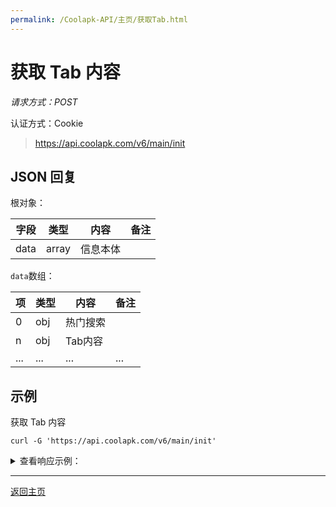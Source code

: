 ```yaml
---
permalink: /Coolapk-API/主页/获取Tab.html
---
```


# 获取 Tab 内容

*请求方式：POST*

认证方式：Cookie

> https://api.coolapk.com/v6/main/init

## JSON 回复

根对象：

| 字段 | 类型 | 内容 | 备注 |
| - | - | - | - |
| data | array | 信息本体 |  |

`data`数组：

| 项 | 类型 | 内容 | 备注 |
| - | - | - | - |
| 0 | obj | 热门搜索 |  |
| n | obj | Tab内容 |  |
| ... | ... | ... | ... |

## 示例

获取 Tab 内容

```
curl -G 'https://api.coolapk.com/v6/main/init'
```

<details>
<summary>查看响应示例：</summary>

<pre><blockcode>
{
    "data": [
        {
            "entityType": "card",
            "entityTemplate": "textCard",
            "title": "热门搜索",
            "url": "",
            "entities": [
                {
                    "entityType": "hot",
                    "title": "OPPO Enco Free 2",
                    "url": null,
                    "pic": null
                },
                {
                    "entityType": "hot",
                    "title": "每天一个分手小技巧",
                    "url": null,
                    "pic": null
                },
                {
                    "entityType": "hot",
                    "title": "618什么值得买",
                    "url": null,
                    "pic": null
                }
            ],
            "entityId": 944,
            "entityFixed": 0,
            "pic": "",
            "lastupdate": 1622117479,
            "extraDataArr": {
                "cardId": 944,
                "cardPageName": "V8_APP_EXTRA"
            },
            "extraData": "{"cardId":944,"cardPageName":"V8_APP_EXTRA"}"
        },
        {
            "entityType": "card",
            "entityTemplate": "configCard",
            "title": "首页TAB配置",
            "url": "#PageManageModel::getPageRows?pageType=9&t=1&title=首页TAB配置",
            "entities": [
                {
                    "id": 412,
                    "title": "关注",
                    "page_name": "V9_HOME_TAB_FOLLOW",
                    "url": "\/page?url=V9_HOME_TAB_FOLLOW",
                    "logo": "http:\/\/image.coolapk.com\/image\/2019\/0326\/14\/1553580240_0612-0-o_1d6s9iank1i278k41ef81ibg10k3i-uid-611629@96x96.png",
                    "banner": "",
                    "description": "",
                    "content": "",
                    "page_extras": "",
                    "status": 1,
                    "page_type": 9,
                    "order": 1,
                    "is_head_card": 0,
                    "uid": 10002,
                    "username": "阿酷",
                    "hitnum": 378637152,
                    "dateline": 1545629009,
                    "lastupdate": 1578623454,
                    "entityType": "page",
                    "entityId": 412,
                    "entities": [
                        {
                            "entityType": "groupTitle",
                            "entityId": "",
                            "title": "关注分组",
                            "url": "",
                            "pic": "",
                            "page_name": null
                        },
                        {
                            "entityType": "page",
                            "entityId": "",
                            "title": "全部关注",
                            "url": "\/page?url=V9_HOME_TAB_FOLLOW",
                            "pic": "",
                            "page_name": ""
                        },
                        {
                            "entityType": "page",
                            "entityId": "",
                            "title": "好友关注",
                            "url": "\/page?url=V9_HOME_TAB_FOLLOW&type=circle",
                            "pic": "",
                            "page_name": ""
                        },
                        {
                            "entityType": "page",
                            "entityId": "",
                            "title": "应用关注",
                            "url": "\/page?url=V9_HOME_TAB_FOLLOW&type=apk",
                            "pic": "",
                            "page_name": ""
                        },
                        {
                            "entityType": "page",
                            "entityId": "",
                            "title": "话题关注",
                            "url": "\/page?url=V9_HOME_TAB_FOLLOW&type=topic",
                            "pic": "",
                            "page_name": ""
                        },
                        {
                            "entityType": "page",
                            "entityId": "",
                            "title": "问题关注",
                            "url": "\/page?url=V9_HOME_TAB_FOLLOW&type=question",
                            "pic": "",
                            "page_name": ""
                        },
                        {
                            "entityType": "page",
                            "entityId": "",
                            "title": "数码关注",
                            "url": "\/page?url=V9_HOME_TAB_FOLLOW&type=product",
                            "pic": "",
                            "page_name": ""
                        }
                    ],
                    "extraData": "{"saveSubTabSelectedState":"1"}",
                    "page_visibility": 1,
                    "page_fixed": 1
                },
                {
                    "id": 420,
                    "title": "头条",
                    "page_name": "V9_HOME_TAB_HEADLINE",
                    "url": "\/main\/headline",
                    "logo": "http:\/\/image.coolapk.com\/image\/2019\/0326\/13\/1553579990_7328-0-o_1d6s9an1s1klakgc61smi7jvgi-uid-611629@96x96.png",
                    "banner": "",
                    "description": "",
                    "content": "",
                    "page_extras": "",
                    "status": 1,
                    "page_type": 9,
                    "order": 2,
                    "is_head_card": 0,
                    "uid": 10002,
                    "username": "阿酷",
                    "hitnum": 0,
                    "dateline": 1545639814,
                    "lastupdate": 1557288241,
                    "entityType": "page",
                    "entityId": 420,
                    "entities": [],
                    "extraData": "",
                    "page_visibility": 1,
                    "page_fixed": 1
                },
                {
                    "id": 415,
                    "title": "热榜",
                    "page_name": "V9_HOME_TAB_RANKING",
                    "url": "\/page?url=V9_HOME_TAB_RANKING",
                    "logo": "http:\/\/image.coolapk.com\/image\/2019\/0326\/14\/1553580287_7679-0-o_1d6s9jpfg98d1jnn19mm1rfv1bik1u-uid-611629@96x96.png",
                    "banner": "",
                    "description": "",
                    "content": "",
                    "page_extras": "",
                    "status": 1,
                    "page_type": 9,
                    "order": 3,
                    "is_head_card": 0,
                    "uid": 10002,
                    "username": "阿酷",
                    "hitnum": 203503631,
                    "dateline": 1545637322,
                    "lastupdate": 1575969840,
                    "entityType": "page",
                    "entityId": 415,
                    "entities": [],
                    "extraData": "",
                    "page_visibility": 1,
                    "page_fixed": 0
                },
                {
                    "id": 1229,
                    "title": "快讯",
                    "page_name": "V11_HOME_TAB_NEWS",
                    "url": "\/page?url=V11_HOME_TAB_NEWS",
                    "logo": "http:\/\/image.coolapk.com\/image\/2019\/1106\/13\/1573019434_908-0-o_1dovk7fjkpjv12m111f31q6qi34a-uid-1603081@96x96.png",
                    "banner": "",
                    "description": "",
                    "content": "",
                    "page_extras": "",
                    "status": 1,
                    "page_type": 9,
                    "order": 4,
                    "is_head_card": 0,
                    "uid": 1603081,
                    "username": "匿名游客",
                    "hitnum": 3920564,
                    "dateline": 1606992206,
                    "lastupdate": 1607591454,
                    "entityType": "page",
                    "entityId": 1229,
                    "entities": [],
                    "extraData": "",
                    "page_visibility": 1,
                    "page_fixed": 0
                },
                {
                    "id": 1460,
                    "title": "闲聊",
                    "page_name": "V8_HUODONG_XIANLIAO_20210523",
                    "url": "\/page?url=V8_HUODONG_XIANLIAO_20210523",
                    "logo": "http:\/\/image.coolapk.com\/image\/2020\/1030\/13\/1604036587_9247-0-o_1els0frdflo014tirmo1rmq1gr8i-uid-408649@200x200.png",
                    "banner": "http:\/\/image.coolapk.com\/image\/2020\/1030\/13\/1604036587_9247-0-o_1els0frdflo014tirmo1rmq1gr8i-uid-408649@200x200.png",
                    "description": "",
                    "content": "",
                    "page_extras": "",
                    "status": 1,
                    "page_type": 9,
                    "order": 5,
                    "is_head_card": 0,
                    "uid": 408649,
                    "username": "八百标兵",
                    "hitnum": 128096,
                    "dateline": 1621734773,
                    "lastupdate": 1621734904,
                    "entityType": "page",
                    "entityId": 1460,
                    "entities": [],
                    "extraData": "",
                    "page_visibility": 1,
                    "page_fixed": 0
                },
                {
                    "id": 416,
                    "title": "话题",
                    "page_name": "V9_HOME_TAB_TOPIC",
                    "url": "\/page?url=V9_HOME_TAB_TOPIC",
                    "logo": "http:\/\/image.coolapk.com\/image\/2019\/0326\/14\/1553580309_0906-0-o_1d6s9ke3cd7c1tlfn3g1gmnci1i-uid-611629@96x96.png",
                    "banner": "",
                    "description": "",
                    "content": "",
                    "page_extras": "",
                    "status": 1,
                    "page_type": 9,
                    "order": 6,
                    "is_head_card": 0,
                    "uid": 10002,
                    "username": "阿酷",
                    "hitnum": 73001750,
                    "dateline": 1545638658,
                    "lastupdate": 1615187196,
                    "entityType": "page",
                    "entityId": 416,
                    "entities": [],
                    "extraData": "",
                    "page_visibility": 1,
                    "page_fixed": 0
                },
                {
                    "id": 421,
                    "title": "直播",
                    "page_name": "V9_HOME_TAB_LIVE",
                    "url": "\/page?url=V9_HOME_TAB_LIVE",
                    "logo": "http:\/\/image.coolapk.com\/image\/2019\/0326\/14\/1553580027_7715-0-o_1d6s9bra41vq1ipohgt2ne1es28-uid-611629@96x96.png",
                    "banner": "",
                    "description": "",
                    "content": "",
                    "page_extras": "",
                    "status": 1,
                    "page_type": 9,
                    "order": 7,
                    "is_head_card": 0,
                    "uid": 10002,
                    "username": "阿酷",
                    "hitnum": 8596471,
                    "dateline": 1545639850,
                    "lastupdate": 1615187189,
                    "entityType": "page",
                    "entityId": 421,
                    "entities": [],
                    "extraData": "",
                    "page_visibility": 1,
                    "page_fixed": 0
                },
                {
                    "id": 413,
                    "title": "视频",
                    "page_name": "V9_HOME_TAB_SHIPIN",
                    "url": "\/page?url=V9_HOME_TAB_SHIPIN",
                    "logo": "http:\/\/image.coolapk.com\/image\/2019\/0326\/14\/1553580086_0837-0-o_1d6s9dkgccth1srf1brb2akrvu18-uid-611629@96x96.png",
                    "banner": "",
                    "description": "视频频道",
                    "content": "",
                    "page_extras": "",
                    "status": 1,
                    "page_type": 9,
                    "order": 11,
                    "is_head_card": 0,
                    "uid": 10002,
                    "username": "阿酷",
                    "hitnum": 6494090,
                    "dateline": 1545630199,
                    "lastupdate": 1607479715,
                    "entityType": "page",
                    "entityId": 413,
                    "entities": [],
                    "extraData": "",
                    "page_visibility": 1,
                    "page_fixed": 0
                },
                {
                    "id": 417,
                    "title": "问答",
                    "page_name": "V9_HOME_TAB_WENDA",
                    "url": "\/page?url=V9_HOME_TAB_WENDA",
                    "logo": "http:\/\/image.coolapk.com\/image\/2019\/0326\/14\/1553580374_3749-0-o_1d6s9mdrcipjuchvlf1qvc12mli-uid-611629@96x96.png",
                    "banner": "",
                    "description": "",
                    "content": "",
                    "page_extras": "",
                    "status": 1,
                    "page_type": 9,
                    "order": 15,
                    "is_head_card": 0,
                    "uid": 10002,
                    "username": "阿酷",
                    "hitnum": 4989098,
                    "dateline": 1545639234,
                    "lastupdate": 1599009328,
                    "entityType": "page",
                    "entityId": 417,
                    "entities": [],
                    "extraData": "",
                    "page_visibility": 1,
                    "page_fixed": 0
                }
            ],
            "entityId": 6390,
            "entityFixed": 0,
            "pic": "",
            "lastupdate": 1622202958,
            "extraDataArr": {
                "selectedHomeTab": "V9_HOME_TAB_HEADLINE",
                "Douyin.OpenVideoByDirect2": "true",
                "Bitmap.CompressType": "mixed",
                "MediaPlayer.js": "\/v6\/js\/mediaparser-1569830056.min.js",
                "MediaPlayer.jar": "https:\/\/static.coolapk.com\/hotfix\/v11\/videoParser_2012040.jar",
                "MediaPlayer.jar.md5": "92e20ebbb2450596946cebaf18c3285d",
                "SplashAd.Type": "TT_SPLASH | 5014732 | 887429169",
                "SplashAd.Expires": "900",
                "SplashAd.onResume": "0",
                "Ad.TT_APP_ID": "5014732",
                "Ad.GDT_APP_ID": "1107915162",
                "Api.PushHost": "api2.coolapk.com",
                "Api2.List": [
                    "\/v6\/user\/profile",
                    "\/v6\/feed\/replyList"
                ],
                "Api2.List2": [
                    "\/v6\/user\/profile",
                    "\/v6\/feed\/replyList",
                    "\/v6\/feed\/detail",
                    "\/v6\/main\/indexV8"
                ],
                "QuickLogin.Type": "NTES",
                "writerWarning": "",
                "MainList.Reorder": "0",
                "Share.ReturnMainActivity": "false",
                "UserPrivacy.Version": "20190610",
                "cardId": 6390,
                "cardPageName": "V8_APP_EXTRA"
            },
            "extraData": "{"selectedHomeTab":"V9_HOME_TAB_HEADLINE","Douyin.OpenVideoByDirect2":"true","Bitmap.CompressType":"mixed","MediaPlayer.js":"\\\/v6\\\/js\\\/mediaparser-1569830056.min.js","MediaPlayer.jar":"https:\\\/\\\/static.coolapk.com\\\/hotfix\\\/v11\\\/videoParser_2012040.jar","MediaPlayer.jar.md5":"92e20ebbb2450596946cebaf18c3285d","SplashAd.Type":"TT_SPLASH | 5014732 | 887429169","SplashAd.Expires":"900","SplashAd.onResume":"0","Ad.TT_APP_ID":"5014732","Ad.GDT_APP_ID":"1107915162","Api.PushHost":"api2.coolapk.com","Api2.List":["\\\/v6\\\/user\\\/profile","\\\/v6\\\/feed\\\/replyList"],"Api2.List2":["\\\/v6\\\/user\\\/profile","\\\/v6\\\/feed\\\/replyList","\\\/v6\\\/feed\\\/detail","\\\/v6\\\/main\\\/indexV8"],"QuickLogin.Type":"NTES","writerWarning":"","MainList.Reorder":"0","Share.ReturnMainActivity":"false","UserPrivacy.Version":"20190610","cardId":6390,"cardPageName":"V8_APP_EXTRA"}"
        },
        {
            "entityType": "card",
            "entityTemplate": "configCard",
            "title": "发现TAB配置",
            "url": "#PageManageModel::getPageRows?pageType=13&t=1&title=发现TAB配置",
            "entities": [
                {
                    "id": 1175,
                    "title": "酷图",
                    "page_name": "V11_FIND_COOLPIC",
                    "url": "\/page?url=V11_FIND_COOLPIC",
                    "logo": "",
                    "banner": "",
                    "description": "",
                    "content": "",
                    "page_extras": "",
                    "status": 1,
                    "page_type": 13,
                    "order": 1,
                    "is_head_card": 0,
                    "uid": 427832,
                    "username": "Song_",
                    "hitnum": 3339007,
                    "dateline": 1603784764,
                    "lastupdate": 1603784787,
                    "entityType": "page",
                    "entityId": 1175,
                    "entities": [],
                    "extraData": "",
                    "page_visibility": 1,
                    "page_fixed": 0
                },
                {
                    "id": 1170,
                    "title": "酷品",
                    "page_name": "V11_FIND_GOODS",
                    "url": "\/page?url=V11_FIND_GOODS",
                    "logo": "http:\/\/image.coolapk.com\/image\/2019\/0326\/14\/1553580047_072-0-o_1d6s9cea2d4b6gq1u0v1ssc1jf4i-uid-611629@96x96.png",
                    "banner": "",
                    "description": "",
                    "content": "",
                    "page_extras": "",
                    "status": 1,
                    "page_type": 13,
                    "order": 4,
                    "is_head_card": 0,
                    "uid": 427832,
                    "username": "Song_",
                    "hitnum": 5157853,
                    "dateline": 1603780598,
                    "lastupdate": 1603784779,
                    "entityType": "page",
                    "entityId": 1170,
                    "entities": [],
                    "extraData": "",
                    "page_visibility": 1,
                    "page_fixed": 0
                },
                {
                    "id": 1174,
                    "title": "好物",
                    "page_name": "V11_FIND_GOOD_GOODS_HOME",
                    "url": "\/page?url=V11_FIND_GOOD_GOODS_HOME",
                    "logo": "",
                    "banner": "",
                    "description": "",
                    "content": "",
                    "page_extras": "",
                    "status": 1,
                    "page_type": 13,
                    "order": 5,
                    "is_head_card": 0,
                    "uid": 427832,
                    "username": "Song_",
                    "hitnum": 5960869,
                    "dateline": 1603781719,
                    "lastupdate": 1617767371,
                    "entityType": "page",
                    "entityId": 1174,
                    "entities": [],
                    "extraData": "",
                    "page_visibility": 1,
                    "page_fixed": 0
                },
                {
                    "id": 1178,
                    "title": "二手",
                    "page_name": "V11_DISCOVERY_SECOND_HAND",
                    "url": "\/page?url=V11_DISCOVERY_SECOND_HAND",
                    "logo": "",
                    "banner": "",
                    "description": "",
                    "content": "",
                    "page_extras": "",
                    "status": 1,
                    "page_type": 13,
                    "order": 7,
                    "is_head_card": 0,
                    "uid": 413952,
                    "username": "产品菜鸟吴日天",
                    "hitnum": 1272392,
                    "dateline": 1603853941,
                    "lastupdate": 1608281613,
                    "entityType": "page",
                    "entityId": 1178,
                    "entities": [],
                    "extraData": "",
                    "page_visibility": 1,
                    "page_fixed": 0
                },
                {
                    "id": 1176,
                    "title": "看看号",
                    "page_name": "V11_FIND_DYH",
                    "url": "\/user\/dyhSubscribe",
                    "logo": "",
                    "banner": "",
                    "description": "",
                    "content": "",
                    "page_extras": "",
                    "status": 1,
                    "page_type": 13,
                    "order": 99,
                    "is_head_card": 0,
                    "uid": 427832,
                    "username": "Song_",
                    "hitnum": 0,
                    "dateline": 1603784838,
                    "lastupdate": 1608281607,
                    "entityType": "page",
                    "entityId": 1176,
                    "entities": [],
                    "extraData": "",
                    "page_visibility": 1,
                    "page_fixed": 0
                }
            ],
            "entityId": 20131,
            "entityFixed": 0,
            "pic": "",
            "lastupdate": 1617767347,
            "extraDataArr": {
                "selectedHomeTab": "V11_FIND_GOODS",
                "cardId": 20131,
                "cardPageName": "V8_APP_EXTRA"
            },
            "extraData": "{"selectedHomeTab":"V11_FIND_GOODS","cardId":20131,"cardPageName":"V8_APP_EXTRA"}"
        },
        {
            "entityType": "card",
            "entityTemplate": "configCard",
            "title": "V11数码TAB配置",
            "url": "#PageManageModel::getPageRows?pageType=10&t=1&title=V11数码TAB配置",
            "entities": [
                {
                    "id": 1190,
                    "title": "数码库",
                    "page_name": "V11_DIGITAL_PRODUCT_LIST",
                    "url": "\/product\/categoryList",
                    "logo": "",
                    "banner": "",
                    "description": "",
                    "content": "",
                    "page_extras": "",
                    "status": 1,
                    "page_type": 10,
                    "order": 0,
                    "is_head_card": 0,
                    "uid": 611629,
                    "username": "Bug小王子",
                    "hitnum": 0,
                    "dateline": 1604460446,
                    "lastupdate": 1604470365,
                    "entityType": "page",
                    "entityId": 1190,
                    "entities": [],
                    "extraData": "",
                    "page_visibility": 1,
                    "page_fixed": 0
                },
                {
                    "id": 790,
                    "title": "数码",
                    "page_name": "V10_DIGITAL_HOME",
                    "url": "\/page?url=V10_DIGITAL_HOME",
                    "logo": "",
                    "banner": "",
                    "description": "",
                    "content": "",
                    "page_extras": "",
                    "status": 1,
                    "page_type": 10,
                    "order": 10,
                    "is_head_card": 0,
                    "uid": 427832,
                    "username": "Song_",
                    "hitnum": 75425421,
                    "dateline": 1575366658,
                    "lastupdate": 1604469627,
                    "entityType": "page",
                    "entityId": 790,
                    "entities": [],
                    "extraData": "",
                    "page_visibility": 1,
                    "page_fixed": 0
                },
                {
                    "id": 813,
                    "title": "手机",
                    "page_name": "V10_CHANNEL_SJB",
                    "url": "\/page?url=V10_CHANNEL_SJB",
                    "logo": "",
                    "banner": "",
                    "description": "",
                    "content": "",
                    "page_extras": "",
                    "status": 1,
                    "page_type": 10,
                    "order": 20,
                    "is_head_card": 0,
                    "uid": 12202,
                    "username": "酷安小编",
                    "hitnum": 12889891,
                    "dateline": 1576738150,
                    "lastupdate": 1604469619,
                    "entityType": "page",
                    "entityId": 813,
                    "entities": [],
                    "extraData": "",
                    "page_visibility": 1,
                    "page_fixed": 0
                },
                {
                    "id": 1312,
                    "title": "耳机",
                    "page_name": "V11_ZHUANTI_EARPHONE",
                    "url": "\/page?url=V11_ZHUANTI_EARPHONE",
                    "logo": "",
                    "banner": "",
                    "description": "",
                    "content": "",
                    "page_extras": "",
                    "status": 1,
                    "page_type": 10,
                    "order": 25,
                    "is_head_card": 0,
                    "uid": 1603081,
                    "username": "匿名游客",
                    "hitnum": 760813,
                    "dateline": 1611979400,
                    "lastupdate": 1614133406,
                    "entityType": "page",
                    "entityId": 1312,
                    "entities": [],
                    "extraData": "",
                    "page_visibility": 1,
                    "page_fixed": 0
                },
                {
                    "id": 845,
                    "title": "排行榜",
                    "page_name": "V10_CHANNEL_SMB_TOP",
                    "url": "\/page?url=V10_CHANNEL_SMB_TOP",
                    "logo": "",
                    "banner": "",
                    "description": "",
                    "content": "",
                    "page_extras": "",
                    "status": 1,
                    "page_type": 10,
                    "order": 30,
                    "is_head_card": 0,
                    "uid": 12202,
                    "username": "酷安小编",
                    "hitnum": 8182743,
                    "dateline": 1579160524,
                    "lastupdate": 1604469614,
                    "entityType": "page",
                    "entityId": 845,
                    "entities": [],
                    "extraData": "",
                    "page_visibility": 1,
                    "page_fixed": 0
                }
            ],
            "entityId": 20305,
            "entityFixed": 0,
            "pic": "",
            "lastupdate": 1604479606,
            "extraDataArr": {
                "selectedHomeTab": "V10_DIGITAL_HOME",
                "cardId": 20305,
                "cardPageName": "V8_APP_EXTRA"
            },
            "extraData": "{"selectedHomeTab":"V10_DIGITAL_HOME","cardId":20305,"cardPageName":"V8_APP_EXTRA"}"
        }
    ]
}
</blockcode></pre>

</details>

---
[返回主页](https://wherewhere.github.io/Coolapk-API-Collect/ "返回主页")